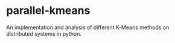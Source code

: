 # parallel-kmeans
An implementation and analysis of different K-Means methods on distributed systems in python. 
